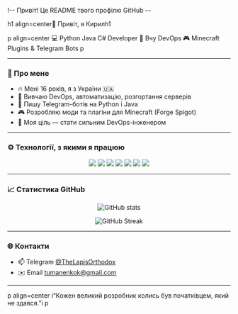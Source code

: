 !-- Привіт! Це README твого профілю GitHub --

h1 align=center👋 Привіт, я Кирилh1

p align=center
  💻 Python  Java  C# Developer  🧠 Вчу DevOps  🎮 Minecraft Plugins & Telegram Bots
p

---

### 🧩 Про мене
- 🔥 Мені 16 років, я з України 🇺🇦  
- 🧠 Вивчаю DevOps, автоматизацію, розгортання серверів  
- 🤖 Пишу Telegram-ботів на Python і Java  
- 🎮 Розробляю моди та плагіни для Minecraft (Forge  Spigot)  
- 🚀 Моя ціль — стати сильним DevOps-інженером  

---

### ⚙️ Технології, з якими я працюю
<p align="center">
  <img src="https://img.shields.io/badge/Python-3776AB?style=for-the-badge&logo=python&logoColor=white"/>
  <img src="https://img.shields.io/badge/Java-ED8B00?style=for-the-badge&logo=openjdk&logoColor=white"/>
  <img src="https://img.shields.io/badge/C%23-239120?style=for-the-badge&logo=c-sharp&logoColor=white"/>
  <img src="https://img.shields.io/badge/Docker-2496ED?style=for-the-badge&logo=docker&logoColor=white"/>
  <img src="https://img.shields.io/badge/Linux-FCC624?style=for-the-badge&logo=linux&logoColor=black"/>
  <img src="https://img.shields.io/badge/MySQL-4479A1?style=for-the-badge&logo=mysql&logoColor=white"/>
  <img src="https://img.shields.io/badge/Git-F05032?style=for-the-badge&logo=git&logoColor=white"/>
</p>


---

### 📈 Статистика GitHub

<p align="center">
  <img src="https://github-readme-stats.vercel.app/api?username=THELAPISUA&show_icons=true&theme=tokyonight" alt="GitHub stats"/>
</p>

<p align="center">
  <img src="https://github-readme-streak-stats.herokuapp.com/?user=THELAPISUA&theme=tokyonight" alt="GitHub Streak"/>
</p>

---

### 🌐 Контакти
- 📫 Telegram [@TheLapisOrthodox](httpst.me@TheLapisOrthodox)  
- ✉️ Email tumanenkok@gmail.com  
---

p align=center
  i“Кожен великий розробник колись був початківцем, який не здався.”i
p
